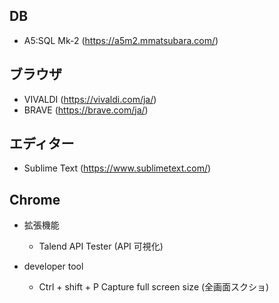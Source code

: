 ## DB
- A5:SQL Mk-2 (https://a5m2.mmatsubara.com/)

## ブラウザ
- VIVALDI (https://vivaldi.com/ja/)
- BRAVE (https://brave.com/ja/)

## エディター
- Sublime Text (https://www.sublimetext.com/)

## Chrome
- 拡張機能
  - Talend API Tester (API 可視化)

- developer tool
  - Ctrl + shift + P Capture full screen size (全画面スクショ)

